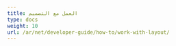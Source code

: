 ```yaml
---
title: العمل مع التصميم
type: docs
weight: 10
url: /ar/net/developer-guide/how-to/work-with-layout/
---
```

